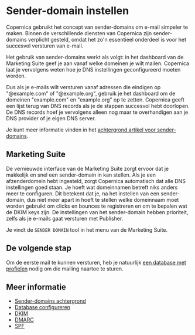 # Sender-domain instellen

Copernica gebruikt het concept van sender-domains om e-mail simpeler te maken. 
Binnen de verschillende diensten van Copernica zijn sender-domains verplicht gesteld, 
omdat het zo'n essentieel onderdeel is voor het succesvol versturen van e-mail.

Het gebruik van sender-domains werkt als volgt: in het dashboard van de Marketing Suite
geef je aan vanaf welke domeinen je wilt mailen. Copernica laat je vervolgens weten hoe 
je DNS instellingen geconfigureerd moeten worden. 

Dus als je e-mails wilt versturen vanaf adressen die eindigen op "@example.com" of "@example.org",
gebruik je het dashboard om de domeinen "example.com" en "example.org" op te zetten. Copernica
geeft een lijst terug van DNS records als je de stappen succesvol hebt doorlopen. De DNS records
hoef je vervolgens alleen nog maar te overhandigen aan je DNS provider of je eigen DNS server.

Je kunt meer informatie vinden in het [achtergrond artikel voor sender-domains](./sender-domains).


## Marketing Suite

De vernieuwde interface van de Marketing Suite zorgt ervoor dat je makkelijk en snel
een sender-domain in kan stellen. Als je een afzenderdomein hebt ingesteld, zorgt Copernica automatisch
dat alle DNS instellingen goed staan. Je hoeft wat domeinnamen betreft niks
anders meer te configuren. Dit betekent dat je, na het instellen van een sender-domain,
dus niet meer apart in hoeft te stellen welke domeinnaam moet worden gebruikt om clicks en 
bounces te registreren en om te bepalen wat de DKIM keys zijn. De instellingen van het 
sender-domain hebben prioriteit, zelfs als je e-mails gaat versturen met Publisher. 

Je vindt de `SENDER DOMAIN` tool in het menu van de Marketing Suite.


## De volgende stap

Om de eerste mail te kunnen versturen, heb je natuurlijk [een database met profielen](quick-database-guide) 
nodig om die mailing naartoe te sturen.

## Meer informatie

* [Sender-domains achtergrond](./sender-domains)
* [Database configureren](./quick-database-guide)
* [DKIM](./dkim)
* [DMARC](./dmarc)
* [SPF](./spf)

